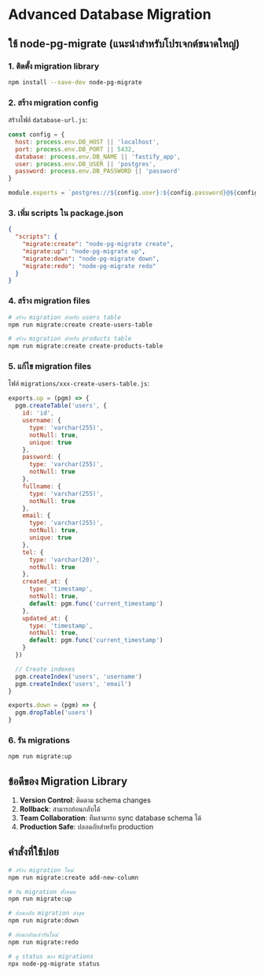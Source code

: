 # Advanced Database Migration

## ใช้ node-pg-migrate (แนะนำสำหรับโปรเจกต์ขนาดใหญ่)

### 1. ติดตั้ง migration library

```bash
npm install --save-dev node-pg-migrate
```

### 2. สร้าง migration config

สร้างไฟล์ `database-url.js`:

```javascript
const config = {
  host: process.env.DB_HOST || 'localhost',
  port: process.env.DB_PORT || 5432,
  database: process.env.DB_NAME || 'fastify_app',
  user: process.env.DB_USER || 'postgres',
  password: process.env.DB_PASSWORD || 'password'
}

module.exports = `postgres://${config.user}:${config.password}@${config.host}:${config.port}/${config.database}`
```

### 3. เพิ่ม scripts ใน package.json

```json
{
  "scripts": {
    "migrate:create": "node-pg-migrate create",
    "migrate:up": "node-pg-migrate up",
    "migrate:down": "node-pg-migrate down",
    "migrate:redo": "node-pg-migrate redo"
  }
}
```

### 4. สร้าง migration files

```bash
# สร้าง migration สำหรับ users table
npm run migrate:create create-users-table

# สร้าง migration สำหรับ products table
npm run migrate:create create-products-table
```

### 5. แก้ไข migration files

ไฟล์ `migrations/xxx-create-users-table.js`:

```javascript
exports.up = (pgm) => {
  pgm.createTable('users', {
    id: 'id',
    username: {
      type: 'varchar(255)',
      notNull: true,
      unique: true
    },
    password: {
      type: 'varchar(255)',
      notNull: true
    },
    fullname: {
      type: 'varchar(255)',
      notNull: true
    },
    email: {
      type: 'varchar(255)',
      notNull: true,
      unique: true
    },
    tel: {
      type: 'varchar(20)',
      notNull: true
    },
    created_at: {
      type: 'timestamp',
      notNull: true,
      default: pgm.func('current_timestamp')
    },
    updated_at: {
      type: 'timestamp',
      notNull: true,
      default: pgm.func('current_timestamp')
    }
  })

  // Create indexes
  pgm.createIndex('users', 'username')
  pgm.createIndex('users', 'email')
}

exports.down = (pgm) => {
  pgm.dropTable('users')
}
```

### 6. รัน migrations

```bash
npm run migrate:up
```

## ข้อดีของ Migration Library

1. **Version Control**: ติดตาม schema changes
2. **Rollback**: สามารถย้อนกลับได้
3. **Team Collaboration**: ทีมสามารถ sync database schema ได้
4. **Production Safe**: ปลอดภัยสำหรับ production

## คำสั่งที่ใช้บ่อย

```bash
# สร้าง migration ใหม่
npm run migrate:create add-new-column

# รัน migration ทั้งหมด
npm run migrate:up

# ย้อนกลับ migration ล่าสุด
npm run migrate:down

# ย้อนกลับแล้วรันใหม่
npm run migrate:redo

# ดู status ของ migrations
npx node-pg-migrate status
``` 